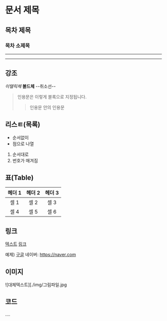 # 문서 제목
## 목차 제목
### 목차 소제목

***
---

## 강조
*이텔릭체*
**볼드체**
--취소선--

>인용문은 이렇게 블록으로 지정됩니다.
>> 인용문 안의 인용문

## 리스ㅌ(목록)
* 순서없이
* 점으로 나열

1. 순서대로
2. 번호가 매겨짐

## 표(Table)
| 헤더 1 | 헤더 2 | 헤더 3 |
|:---:|:---:|:---:|
| 셀 1 | 셀 2 | 셀 3 |
| 셀 4 | 셀 5 | 셀 6 |

## 링크
[텍스트](filename.md)
[링크](http://링크주소/)

예제) 
[구글](https://google.com)
네이버: <https://naver.com>

## 이미지
![대체텍스트][./img/그림파일.jpg
## 코드
....
